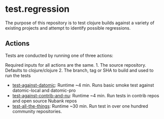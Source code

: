# test.regression

The purpose of this repository is to test clojure builds against a variety of existing projects and attempt to identify possible regressions.

## Actions

Tests are conducted by running one of three actions:

Required inputs for all actions are the same. 
    1. The source repository. Defaults to clojure/clojure
    2. The branch, tag or SHA to build and used to run the tests

* [test-against-datomic](https://github.com/clojure/test.regression/actions/workflows/test-against-datomic.yml): Runtime ~4 min. Runs basic smoke test against datomic-local and datomic-pro
* [test-against-contrib-and-nu](https://github.com/clojure/test.regression/actions/workflows/test-against-contrib-and-nu.yml): Runtime ~4 min. Run tests in contrib repos and open source Nubank repos
* [test-all-the-things](https://github.com/clojure/test.regression/actions/workflows/test-all-the-things.yml): Runtime ~30 min. Run test in over one hundred community repositories.
